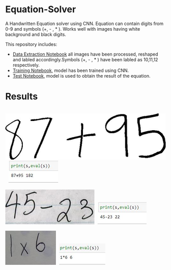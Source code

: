 # Equation-Solver

A Handwritten Equation solver using CNN. Equation can contain digits from 0-9 and symbols (+, - , * ).
Works well with images having white background and black digits.

This repository includes:
* [Data Extraction Notebook](DataExtraction.ipynb) all images have been processed, reshaped and labled accordingly.Symbols (+, - , * ) have been labled as 10,11,12 respectively.
* [Training Notebook](Training.ipynb), model has been trained using CNN.
* [Test Notebook](Testing.ipynb), model is used to obtain the result of the equation.

# Results
<br><img src="Images/Image1.jpg"/><img src="Images/Output1.JPG" hspace="10"/></br>
<br><img src="Images/Image2.JPG"/><img src="Images/Output2.JPG" hspace="10"/></br>
<br><img src="Images/Image3.JPG"/><img src="Images/Output3.JPG" hspace="10"/></br>
